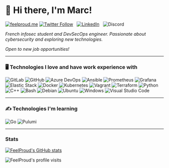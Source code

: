 # 👋 Hi there, I'm Marc!

[![feelproud.me](https://img.shields.io/badge/feelproud.me-Visit-ff69b4)](https://feelproud.me)
[![Twitter Follow](https://img.shields.io/twitter/follow/feelproud_sec?style=social)](https://twitter.com/feelproud_sec)
&nbsp;
[![LinkedIn](https://img.shields.io/badge/-LinkedIn-blue?style=flat-square&logo=Linkedin&logoColor=white&link=https://www.linkedin.com/in/marc-le-pech/)](https://www.linkedin.com/in/marc-le-pech/)
&nbsp;
![Discord](https://dcbadge.vercel.app/api/shield/293053739806359562)

_French infosec student and DevSecOps engineer. Passionate about cybersecurity and exploring new technologies._

_Open to new job opportunities!_
  
<hr>

### 🖥️ Technologies I love and have work experience with
![GitLab](https://img.shields.io/badge/-GitLab-FCA121?logo=gitlab&logoColor=white&style=flat-square)
![GitHub](https://img.shields.io/badge/-GitHub-181717?logo=github&logoColor=white&style=flat-square)
![Azure DevOps](https://img.shields.io/badge/-Azure%20DevOps-0078D7?logo=azure-devops&logoColor=white&style=flat-square)
![Ansible](https://img.shields.io/badge/-Ansible-EE0000?logo=ansible&logoColor=white&style=flat-square)
![Prometheus](https://img.shields.io/badge/-Prometheus-E6522C?logo=prometheus&logoColor=white&style=flat-square)
![Grafana](https://img.shields.io/badge/-Grafana-F46800?logo=grafana&logoColor=white&style=flat-square)
![Elastic Stack](https://img.shields.io/badge/-Elastic%20Stack-005571?logo=elastic-stack&logoColor=white&style=flat-square)
![Docker](https://img.shields.io/badge/-Docker-2496ED?logo=docker&logoColor=white&style=flat-square)
![Kubernetes](https://img.shields.io/badge/-Kubernetes-326ce5?logo=kubernetes&logoColor=white&style=flat-square)
![Vagrant](https://img.shields.io/badge/-Vagrant-1868F2?logo=vagrant&logoColor=white&style=flat-square)
![Terraform](https://img.shields.io/badge/-Terraform-623CE4?logo=terraform&logoColor=white&style=flat-square)
![Python](https://img.shields.io/badge/python-3670A0?logo=python&logoColor=white&style=flat-square)
![C++](https://img.shields.io/badge/-C++-00599C?logo=c%2B%2B&logoColor=white&style=flat-square)
![Bash](https://img.shields.io/badge/-Bash-4EAA25?logo=gnu-bash&logoColor=white&style=flat-square)
![Debian](https://img.shields.io/badge/-Debian-A80030?logo=debian&logoColor=white&style=flat-square)
![Ubuntu](https://img.shields.io/badge/-Ubuntu-E95420?logo=ubuntu&logoColor=white&style=flat-square)
![Windows](https://img.shields.io/badge/-Windows-0078D6?logo=windows&logoColor=white&style=flat-square)
![Visual Studio Code](https://img.shields.io/badge/-Visual%20Studio%20Code-007ACC?logo=visual-studio-code&logoColor=white&style=flat-square)

<hr>

### ✍️ Technologies I'm learning

![Go](https://img.shields.io/badge/-Go-00ADD8?logo=go&logoColor=white&style=flat-square)
![Pulumi](https://img.shields.io/badge/-Pulumi-663399?logo=pulumi&logoColor=white&style=flat-square)

<hr>

### Stats

[![FeelProud's GitHub stats](https://github-readme-stats.vercel.app/api?username=FeelProud)](https://github.com/FeelProud/github-readme-stats)

 ![FeelProud's profile visits](https://komarev.com/ghpvc/?username=FeelProud)
